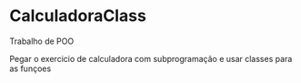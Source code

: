 # CalculadoraClass
Trabalho de POO

Pegar o exercicio de calculadora com subprogramação e usar classes para as funçoes
